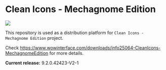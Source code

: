 # Clean Icons - Mechagnome Edition

[<img src="https://img.shields.io/github/downloads/AcidWeb/Clean-Icons-Mechagnome-Edition/latest/total">](https://github.com/AcidWeb/Clean-Icons-Mechagnome-Edition/releases/latest)

This repository is used as a distribution platform for `Clean Icons - Mechagnome Edition` project.

Check https://www.wowinterface.com/downloads/info25064-CleanIcons-MechagnomeEdition for more details.

**Current release:** 9.2.0.42423-V2-1
